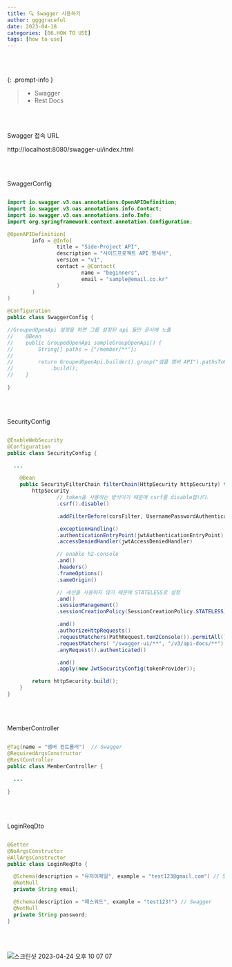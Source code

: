 ```yaml
---
title: 🔍 Swagger 사용하기
author: ggggraceful
date: 2023-04-18
categories: [06.HOW TO USE]
tags: [how to use]
---
```


<br/>
<br/>

{: .prompt-info }
> - Swagger  
> - Rest Docs  

<br/>
<br/>

Swagger 접속 URL
 
http://localhost:8080/swagger-ui/index.html

<br/>
<br/>

SwaggerConfig
```java

import io.swagger.v3.oas.annotations.OpenAPIDefinition;
import io.swagger.v3.oas.annotations.info.Contact;
import io.swagger.v3.oas.annotations.info.Info;
import org.springframework.context.annotation.Configuration;

@OpenAPIDefinition(
		info = @Info(
				title = "Side-Project API",
				description = "사이드프로젝트 API 명세서",
				version = "v1",
				contact = @Contact(
						name = "beginners",
						email = "sample@email.co.kr"
				)
		)
)

@Configuration
public class SwaggerConfig {

//GroupedOpenApi 설정을 하면 그룹 설정된 api 들만 문서에 노출
//    @Bean
//    public GroupedOpenApi sampleGroupOpenApi() {
//        String[] paths = {"/member/**"};
//
//        return GroupedOpenApi.builder().group("샘플 멤버 API").pathsToMatch(paths)
//            .build();
//    }

}
```

<br/>
<br/>

SecurityConfig
```java

@EnableWebSecurity
@Configuration
public class SecurityConfig {

  ...

	@Bean
	public SecurityFilterChain filterChain(HttpSecurity httpSecurity) throws Exception {
		httpSecurity
				// token을 사용하는 방식이기 때문에 csrf를 disable합니다.
				.csrf().disable()

				.addFilterBefore(corsFilter, UsernamePasswordAuthenticationFilter.class)

				.exceptionHandling()
				.authenticationEntryPoint(jwtAuthenticationEntryPoint)
				.accessDeniedHandler(jwtAccessDeniedHandler)

				// enable h2-console
				.and()
				.headers()
				.frameOptions()
				.sameOrigin()

				// 세션을 사용하지 않기 때문에 STATELESS로 설정
				.and()
				.sessionManagement()
				.sessionCreationPolicy(SessionCreationPolicy.STATELESS)

				.and()
				.authorizeHttpRequests()
				.requestMatchers(PathRequest.toH2Console()).permitAll()
				.requestMatchers( "/swagger-ui/**", "/v3/api-docs/**").permitAll() // Swagger 추가
				.anyRequest().authenticated()

				.and()
				.apply(new JwtSecurityConfig(tokenProvider));

		return httpSecurity.build();
	}
}

```

<br/>
<br/>

MemberController
```java

@Tag(name = "멤버 컨트롤러")  // Swagger
@RequiredArgsConstructor
@RestController
public class MemberController {
	
  ...
  
}
```

<br/>
<br/>

LoginReqDto
```java

@Getter
@NoArgsConstructor
@AllArgsConstructor
public class LoginReqDto {

  @Schema(description = "유저이메일", example = "test123@gmail.com") // Swagger
  @NotNull
  private String email;

  @Schema(description = "패스워드", example = "test123!") // Swagger
  @NotNull
  private String password;
}

```

<br/>
<br/>

![스크린샷 2023-04-24 오후 10 07 07](https://user-images.githubusercontent.com/109974940/234005346-0eb86f70-de08-4a77-8f10-84b73f9901b4.png)

<br/>
<br/>
